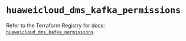 # `huaweicloud_dms_kafka_permissions`

Refer to the Terraform Registry for docs: [`huaweicloud_dms_kafka_permissions`](https://registry.terraform.io/providers/huaweicloud/huaweicloud/1.71.1/docs/resources/dms_kafka_permissions).
